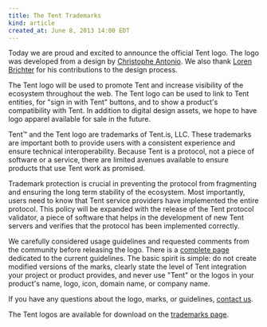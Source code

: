 ```yaml
---
title: The Tent Trademarks
kind: article
created_at: June 8, 2013 14:00 EDT
---
```


Today we are proud and excited to announce the official Tent logo. The logo was developed from a design by [Christophe Antonio](http://www.designforthem.com). We also thank [Loren Brichter](https://lorenb.cupcake.is) for his contributions to the design process.

The Tent logo will be used to promote Tent and increase visibility of the ecosystem throughout the web. The Tent logo can be used to link to Tent entities, for "sign in with Tent" buttons, and to show a product's compatibility with Tent. In addition to digital design assets, we hope to have logo apparel available for sale in the future.

Tent™ and the Tent logo are trademarks of Tent.is, LLC. These trademarks are important both to provide users with a consistent experience and ensure technical interoperability. Because Tent is a protocol, not a piece of software or a service, there are limited avenues available to ensure products that use Tent work as promised. 

Trademark protection is crucial in preventing the protocol from fragmenting and ensuring the long term stability of the ecosystem. Most importantly, users need to know that Tent service providers have implemented the entire protocol. This policy will be expanded with the release of the Tent protocol validator, a piece of software that helps in the development of new Tent servers and verifies that the protocol has been implemented correctly. 

We carefully considered usage guidelines and requested comments from the community before releasing the logo. There is a [complete page](/trademark-guidelines) dedicated to the current guidelines. The basic spirit is simple: do not create modified versions of the marks, clearly state the level of Tent integration your project or product provides, and never use "Tent" or the logos in your product's name, logo, icon, domain name, or company name. 

If you have any questions about the logo, marks, or guidelines, [contact us](mailto:help@tent.io).

The Tent logos are available for download on the [trademarks page](/trademark-guidelines).
